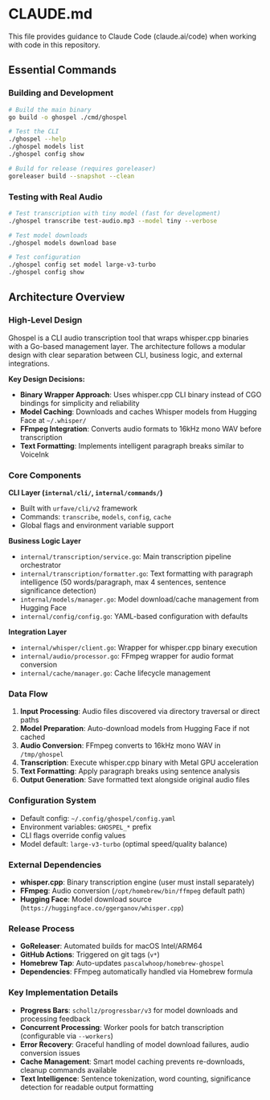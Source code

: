 # CLAUDE.md

This file provides guidance to Claude Code (claude.ai/code) when working with code in this repository.

## Essential Commands

### Building and Development
```bash
# Build the main binary
go build -o ghospel ./cmd/ghospel

# Test the CLI
./ghospel --help
./ghospel models list
./ghospel config show

# Build for release (requires goreleaser)
goreleaser build --snapshot --clean
```

### Testing with Real Audio
```bash
# Test transcription with tiny model (fast for development)
./ghospel transcribe test-audio.mp3 --model tiny --verbose

# Test model downloads
./ghospel models download base

# Test configuration
./ghospel config set model large-v3-turbo
./ghospel config show
```

## Architecture Overview

### High-Level Design
Ghospel is a CLI audio transcription tool that wraps whisper.cpp binaries with a Go-based management layer. The architecture follows a modular design with clear separation between CLI, business logic, and external integrations.

**Key Design Decisions:**
- **Binary Wrapper Approach**: Uses whisper.cpp CLI binary instead of CGO bindings for simplicity and reliability
- **Model Caching**: Downloads and caches Whisper models from Hugging Face at `~/.whisper/`
- **FFmpeg Integration**: Converts audio formats to 16kHz mono WAV before transcription
- **Text Formatting**: Implements intelligent paragraph breaks similar to VoiceInk

### Core Components

**CLI Layer (`internal/cli/`, `internal/commands/`)**
- Built with `urfave/cli/v2` framework
- Commands: `transcribe`, `models`, `config`, `cache`
- Global flags and environment variable support

**Business Logic Layer**
- `internal/transcription/service.go`: Main transcription pipeline orchestrator
- `internal/transcription/formatter.go`: Text formatting with paragraph intelligence (50 words/paragraph, max 4 sentences, sentence significance detection)
- `internal/models/manager.go`: Model download/cache management from Hugging Face
- `internal/config/config.go`: YAML-based configuration with defaults

**Integration Layer**
- `internal/whisper/client.go`: Wrapper for whisper.cpp binary execution
- `internal/audio/processor.go`: FFmpeg wrapper for audio format conversion
- `internal/cache/manager.go`: Cache lifecycle management

### Data Flow
1. **Input Processing**: Audio files discovered via directory traversal or direct paths
2. **Model Preparation**: Auto-download models from Hugging Face if not cached
3. **Audio Conversion**: FFmpeg converts to 16kHz mono WAV in `/tmp/ghospel`
4. **Transcription**: Execute whisper.cpp binary with Metal GPU acceleration
5. **Text Formatting**: Apply paragraph breaks using sentence analysis
6. **Output Generation**: Save formatted text alongside original audio files

### Configuration System
- Default config: `~/.config/ghospel/config.yaml`
- Environment variables: `GHOSPEL_*` prefix
- CLI flags override config values
- Model default: `large-v3-turbo` (optimal speed/quality balance)

### External Dependencies
- **whisper.cpp**: Binary transcription engine (user must install separately)
- **FFmpeg**: Audio conversion (`/opt/homebrew/bin/ffmpeg` default path)
- **Hugging Face**: Model download source (`https://huggingface.co/ggerganov/whisper.cpp`)

### Release Process
- **GoReleaser**: Automated builds for macOS Intel/ARM64
- **GitHub Actions**: Triggered on git tags (`v*`)
- **Homebrew Tap**: Auto-updates `pascalwhoop/homebrew-ghospel`
- **Dependencies**: FFmpeg automatically handled via Homebrew formula

### Key Implementation Details
- **Progress Bars**: `schollz/progressbar/v3` for model downloads and processing feedback
- **Concurrent Processing**: Worker pools for batch transcription (configurable via `--workers`)
- **Error Recovery**: Graceful handling of model download failures, audio conversion issues
- **Cache Management**: Smart model caching prevents re-downloads, cleanup commands available
- **Text Intelligence**: Sentence tokenization, word counting, significance detection for readable output formatting
